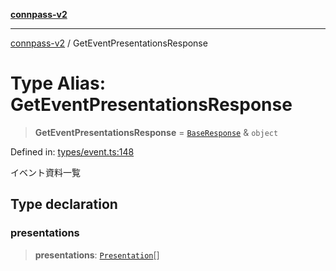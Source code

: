 [**connpass-v2**](../README.md)

***

[connpass-v2](../globals.md) / GetEventPresentationsResponse

# Type Alias: GetEventPresentationsResponse

> **GetEventPresentationsResponse** = [`BaseResponse`](BaseResponse.md) & `object`

Defined in: [types/event.ts:148](https://github.com/ryohidaka/node-connpass/blob/1ae7f0b2e153a6215fcc18b6a6cd863768884c30/src/types/event.ts#L148)

イベント資料一覧

## Type declaration

### presentations

> **presentations**: [`Presentation`](Presentation.md)[]
